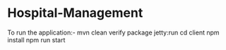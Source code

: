 # Hospital-Management

To run the application:-
mvn clean verify package jetty:run
cd client
npm install
npm run start
